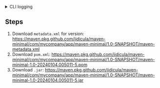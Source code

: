 <details><summary>CLI logging</summary>
<p>
[DEBUG] Repositories (dependencies): [github (https://maven.pkg.github.com/jidicula/maven-minimal, default, releases+snapshots), central (https://repo.maven.apache.org/maven2, default, releases)]
[DEBUG] Using transporter HttpTransporter with priority 5.0 for https://maven.pkg.github.com/jidicula/maven-minimal
[DEBUG] Using connector BasicRepositoryConnector with priority 0.0 for https://maven.pkg.github.com/jidicula/maven-minimal with username=jidicula, password=***
Downloading from github: https://maven.pkg.github.com/jidicula/maven-minimal/com/mycompany/app/maven-minimal/1.0-SNAPSHOT/maven-metadata.xml
Downloaded from github: https://maven.pkg.github.com/jidicula/maven-minimal/com/mycompany/app/maven-minimal/1.0-SNAPSHOT/maven-metadata.xml (4.3 kB at 4.5 kB/s)
[DEBUG] Resolving artifact com.mycompany.app:maven-minimal:pom:1.0-20240104.005011-5 from [github (https://maven.pkg.github.com/jidicula/maven-minimal, default, releases+snapshots), central (https://repo.maven.apache.org/maven2, default, releases)]
[DEBUG] Resolving artifact com.mycompany.app:maven-minimal:pom:1.0-20240104.005011-5 from [github (https://maven.pkg.github.com/jidicula/maven-minimal, default, releases+snapshots), central (https://repo.maven.apache.org/maven2, default, releases)]
[DEBUG] Using transporter HttpTransporter with priority 5.0 for https://maven.pkg.github.com/jidicula/maven-minimal
[DEBUG] Using connector BasicRepositoryConnector with priority 0.0 for https://maven.pkg.github.com/jidicula/maven-minimal with username=jidicula, password=***
Downloading from github: https://maven.pkg.github.com/jidicula/maven-minimal/com/mycompany/app/maven-minimal/1.0-SNAPSHOT/maven-minimal-1.0-20240104.005011-5.pom
Downloaded from github: https://maven.pkg.github.com/jidicula/maven-minimal/com/mycompany/app/maven-minimal/1.0-SNAPSHOT/maven-minimal-1.0-20240104.005011-5.pom (2.9 kB at 4.9 kB/s)
[DEBUG] Resolving artifact com.mycompany.app:maven-minimal:jar:1.0-20240104.005011-5 from [github (https://maven.pkg.github.com/jidicula/maven-minimal, default, releases+snapshots), central (https://repo.maven.apache.org/maven2, default, releases)]
[DEBUG] Resolving artifact com.mycompany.app:maven-minimal:jar:1.0-20240104.005011-5 from [github (https://maven.pkg.github.com/jidicula/maven-minimal, default, releases+snapshots), central (https://repo.maven.apache.org/maven2, default, releases)]
[DEBUG] Using transporter HttpTransporter with priority 5.0 for https://maven.pkg.github.com/jidicula/maven-minimal
[DEBUG] Using connector BasicRepositoryConnector with priority 0.0 for https://maven.pkg.github.com/jidicula/maven-minimal with username=jidicula, password=***
Downloading from github: https://maven.pkg.github.com/jidicula/maven-minimal/com/mycompany/app/maven-minimal/1.0-SNAPSHOT/maven-minimal-1.0-20240104.005011-5.jar
Downloaded from github: https://maven.pkg.github.com/jidicula/maven-minimal/com/mycompany/app/maven-minimal/1.0-SNAPSHOT/maven-minimal-1.0-20240104.005011-5.jar (2.9 kB at 5.4 kB/s)
[DEBUG] java.vendor.url: https://github.com/Homebrew/homebrew-core/issues
[DEBUG] java.vendor.url.bug: https://github.com/Homebrew/homebrew-core/issues
[DEBUG] java.vendor.url: https://github.com/Homebrew/homebrew-core/issues
[DEBUG] java.vendor.url.bug: https://github.com/Homebrew/homebrew-core/issues
</p>
</details>

## Steps
1. Download `metadata.xml` for version: https://maven.pkg.github.com/jidicula/maven-minimal/com/mycompany/app/maven-minimal/1.0-SNAPSHOT/maven-metadata.xml
2. Download `pom.xml`: https://maven.pkg.github.com/jidicula/maven-minimal/com/mycompany/app/maven-minimal/1.0-SNAPSHOT/maven-minimal-1.0-20240104.005011-5.pom
3. Download `.jar`: https://maven.pkg.github.com/jidicula/maven-minimal/com/mycompany/app/maven-minimal/1.0-SNAPSHOT/maven-minimal-1.0-20240104.005011-5.jar
